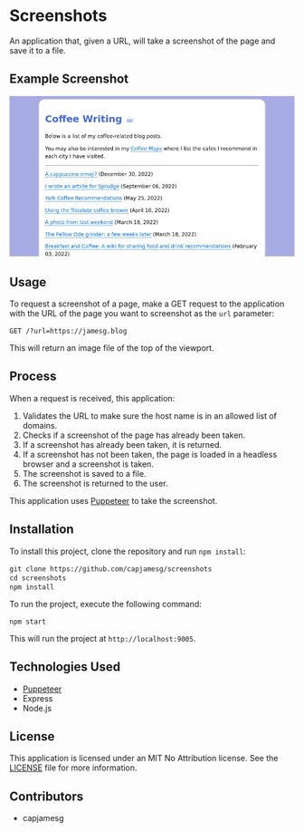 # Screenshots

An application that, given a URL, will take a screenshot of the page and save it to a file.

## Example Screenshot

![The /coffee/ page on jamesg.blog](example.png)

## Usage

To request a screenshot of a page, make a GET request to the application with the URL of the page you want to screenshot as the `url` parameter:

    GET /?url=https://jamesg.blog

This will return an image file of the top of the viewport.

## Process

When a request is received, this application:

1. Validates the URL to make sure the host name is in an allowed list of domains.
2. Checks if a screenshot of the page has already been taken.
3. If a screenshot has already been taken, it is returned.
4. If a screenshot has not been taken, the page is loaded in a headless browser and a screenshot is taken.
5. The screenshot is saved to a file.
6. The screenshot is returned to the user.

This application uses [Puppeteer](https://pptr.dev/) to take the screenshot.

## Installation

To install this project, clone the repository and run `npm install`:

    git clone https://github.com/capjamesg/screenshots
    cd screenshots
    npm install

To run the project, execute the following command:

    npm start

This will run the project at `http://localhost:9005`.

## Technologies Used

- [Puppeteer](https://pptr.dev/)
- Express
- Node.js

## License

This application is licensed under an MIT No Attribution license. See the [LICENSE](LICENSE) file for more information.

## Contributors

- capjamesg